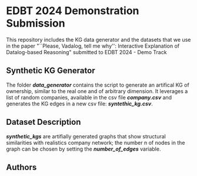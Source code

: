 # EDBT 2024 Demonstration Submission
 This repository includes the KG data generator and the datasets that we use in the paper "``Please, Vadalog, tell me why'': Interactive Explanation of Datalog-based Reasoning" submitted to EDBT 2024 - Demo Track


## Synthetic KG Generator
The folder ***data_generator*** contains the script to generate an artifical KG of ownership, similar to the real one and of arbitrary dimension. It leverages a list of random companies, available in the csv file ***company.csv*** and generates the KG edges in a new csv file: ***syntethic_kg.csv***.

## Dataset Description

***synthetic_kgs*** are artifially generated graphs that show structural similarities with realistics company network; the number n of nodes in the graph can be chosen by setting the ***number_of_edges*** variable.

## Authors
